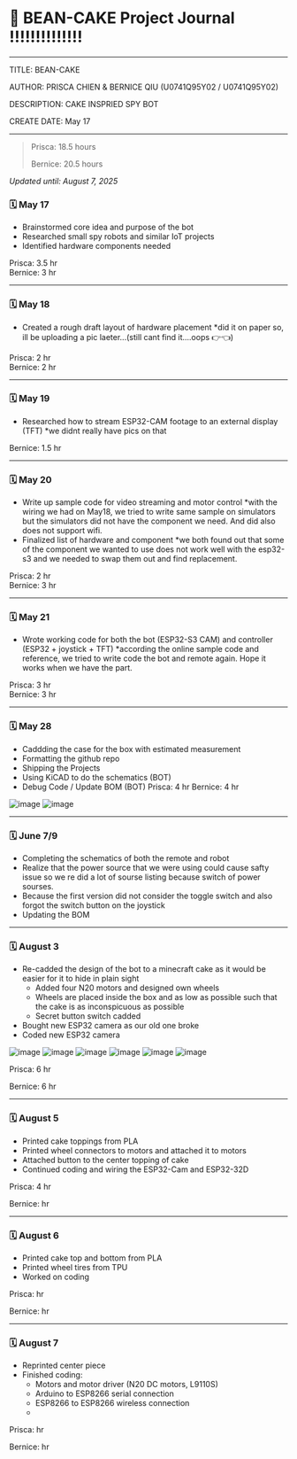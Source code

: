 # 📔 BEAN-CAKE Project Journal !!!!!!!!!!!!!!
---
TITLE: BEAN-CAKE

AUTHOR: PRISCA CHIEN & BERNICE QIU (U0741Q95Y02 / U0741Q95Y02)

DESCRIPTION: CAKE INSPRIED SPY BOT

CREATE DATE: May 17

---

> Prisca: 18.5 hours
> 
> Bernice: 20.5 hours

_Updated until: August 7, 2025_


### 🗓️ May 17
- Brainstormed core idea and purpose of the bot
- Researched small spy robots and similar IoT projects
- Identified hardware components needed

Prisca: 3.5 hr  
Bernice: 3 hr

---

### 🗓️ May 18
- Created a rough draft layout of hardware placement
  *did it on paper so, ill be uploading a pic laeter...(still cant find it....oops 👉👈)

Prisca: 2 hr  
Bernice: 2 hr

---

### 🗓️ May 19
- Researched how to stream ESP32-CAM footage to an external display (TFT)
  *we didnt really have pics on that

Bernice: 1.5 hr

---

### 🗓️ May 20
- Write up sample code for video streaming and motor control
  *with the wiring we had on May18, we tried to write same sample on simulators but the simulators did not have the component we need. And did also does not support wifi.
- Finalized list of hardware and component
  *we both found out that some of the component we wanted to use does not work well with the esp32-s3 and we needed to swap them out and find replacement.

Prisca: 2 hr  
Bernice: 3 hr

---

### 🗓️ May 21
- Wrote working code for both the bot (ESP32-S3 CAM) and controller (ESP32 + joystick + TFT)
  *according the online sample code and reference, we tried to write code the bot and remote again. Hope it works when we have the part.

Prisca: 3 hr  
Bernice: 3 hr

---

### 🗓️ May 28
 - Caddding the case for the box with estimated measurement
 - Formatting the github repo
 - Shipping the Projects
 - Using KiCAD to do the schematics (BOT)
 - Debug Code / Update BOM (BOT)
Prisca: 4 hr
Bernice: 4 hr

![image](https://hc-cdn.hel1.your-objectstorage.com/s/v3/70c8af71ba6829d1b4bb55c130ba6df291bfc610_image.png)
![image](https://hc-cdn.hel1.your-objectstorage.com/s/v3/dc723e82179886e6080a82b3b81318e3b7b625dd_case.png)

---

### 🗓️ June 7/9
- Completing the schematics of both the remote and robot
- Realize that the power source that we were using could cause safty issue so we re did a lot of sourse listing because switch of power sourses. 
- Because the first version did not consider the toggle switch and also forgot the switch button on the joystick
- Updating the BOM

---

### 🗓️ August 3
- Re-cadded the design of the bot to a minecraft cake as it would be easier for it to hide in plain sight
  - Added four N20 motors and designed own wheels
  - Wheels are placed inside the box and as low as possible such that the cake is as inconspicuous as possible
  - Secret button switch cadded
- Bought new ESP32 camera as our old one broke
- Coded new ESP32 camera

![image](https://hc-cdn.hel1.your-objectstorage.com/s/v3/da21820560a9dca2d811eca22d9c943ad8aacbc4_screenshot_2025-08-04_at_9.51.27___pm.png)
![image](https://hc-cdn.hel1.your-objectstorage.com/s/v3/cf6e6ff371686b67fa15dfa371731b4188bf66b8_screenshot_2025-08-04_at_9.51.47___pm.png)
![image](https://hc-cdn.hel1.your-objectstorage.com/s/v3/fd3efcdeaa82ef9a1083fc76fbabc1caf604a66b_screenshot_2025-08-04_at_9.55.16___pm.png)
![image](https://hc-cdn.hel1.your-objectstorage.com/s/v3/d3db2723ba67fafee47bcc46325554bfeb5c0ade_screenshot_2025-08-04_at_10.00.04___pm.png)
![image](https://hc-cdn.hel1.your-objectstorage.com/s/v3/b956096c04dcfc743ccd5e1fefd80c0e9a48cf52_screenshot_2025-08-04_at_10.00.33___pm.png)
![image](https://hc-cdn.hel1.your-objectstorage.com/s/v3/79ea4cbb7cea07e6aadb3ce67414b67d1be4c16c_screenshot_2025-08-04_at_10.03.53___pm.png)

Prisca: 6 hr

Bernice: 6 hr

---

### 🗓️ August 5
- Printed cake toppings from PLA
- Printed wheel connectors to motors and attached it to motors
- Attached button to the center topping of cake
- Continued coding and wiring the ESP32-Cam and ESP32-32D

Prisca: 4 hr

Bernice: hr

---

### 🗓️ August 6
- Printed cake top and bottom from PLA
- Printed wheel tires from TPU
- Worked on coding 

Prisca: hr

Bernice: hr

---

### 🗓️ August 7
- Reprinted center piece
- Finished coding:
  - Motors and motor driver (N20 DC motors, L9110S)
  - Arduino to ESP8266 serial connection
  - ESP8266 to ESP8266 wireless connection
  - 

Prisca: hr

Bernice: hr
